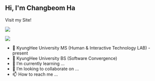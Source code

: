 ## Hi, I'm Changbeom Ha

Visit my Site! 
</br>

<a href="https://changbeomha.github.io" target="_blank"><img src="https://img.shields.io/badge/BLOG-181717?style=for-the-badge&logo=github&logoColor=white"></a>

<a href="https://shimmer-whistle-453.notion.site/changbeomHa-13f53f9f6add468d9e99d7a18288df24" target="_blank"><img src="https://img.shields.io/badge/Portfolio-181717?style=for-the-badge&logo=notion&logoColor=white"></a>

- 🏫 KyungHee University MS (Human & Interactive Technology LAB) - present
- 🏫 KyungHee University BS (Software Convergence)
- 🌱 I’m currently learning ...
- 💞️ I’m looking to collaborate on ...
- 📫 How to reach me ...

<!---
changbeomHa/changbeomHa is a ✨ special ✨ repository because its `README.md` (this file) appears on your GitHub profile.
You can click the Preview link to take a look at your changes.
--->
